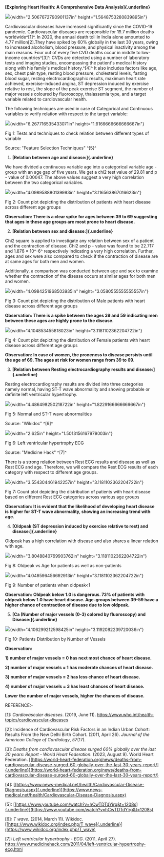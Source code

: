 **[Exploring Heart Health: A Comprehensive Data Analysis]{.underline}**

![](media/image1.png){width="2.5067672790901137in"
height="1.5648753280839895in"}

Cardiovascular diseases have increased significantly since the COVID-19
pandemic. Cardiovascular diseases are responsible for 19.7 million
deaths worldwide^\[1\]^. In 2020, the annual death toll in India alone
amounted to 4.77 million\[2\].They have spiked by 60% globally in the
last 30 years, owing to increased alcoholism, blood pressure, and
physical inactivity among the main reasons. Four out of every five CVD
deaths occur in middle to low-income countries^\[3\]^. CVDs are detected
using a number of laboratory tests and imaging studies, encompassing the
patient\'s medical history along with his family\'s medical
history.^\[4\]^ It also includes factors like age, sex, chest pain type,
resting blood pressure, cholesterol levels, fasting blood sugar, resting
electrocardiographic results, maximum heart rate achieved,
exercise-induced angina, ST depression induced by exercise relative to
rest, the slope of the peak exercise ST segment, the number of major
vessels coloured by fluoroscopy, thalassemia type, and a target variable
related to cardiovascular health.

The following techniques are used in case of Categorical and Continuous
variables to verify relation with respect to the target variable:

![](media/image9.jpg){width="6.267716535433071in"
height="1.9166666666666667in"}

Fig 1: Tests and techniques to check relation between different types of
variable

Source: "Feature Selection Techniques" ^\[5\]^

1)  **[Relation between age and disease:]{.underline}**

We have divided a continuous variable age into a categorical variable
age - group with an age gap of five years. We get a chi2 test value of
29.81 and p - value of 0.00047. The above values suggest a very high
correlation between the two categorical variables.

![](media/image2.png){width="4.098958880139983in"
height="3.116563867016623in"}

Fig 2: Count plot depicting the distribution of patients with heart
disease across different age groups

**Observation: There is a clear spike for ages between 39 to 69
suggesting that ages in these age groups are most prone to heart
disease.**

2)  **[Relation between sex and disease:]{.underline}**

Chi2 square is applied to investigate any relation between sex of a
patient and the contraction of disease. Chi2 and p - value was found to
be 22.717 and 1.876 × 10^-6^ respectively indicating a very high
correlation. Further, ages and sex were also compared to check if the
contraction of disease are at same ages for both men and women.

Additionally, a comparison was conducted between age and sex to examine
whether the contraction of the disease occurs at similar ages for both
men and women.

![](media/image11.png){width="4.0984251968503935in"
height="3.0580555555555557in"}

Fig 3: Count plot depicting the distribution of Male patients with heart
disease across different age groups

**Observation: There is a spike between the ages 39 and 59 indicating
men between these ages are highly prone to the disease.**

![](media/image5.png){width="4.104853455818023in"
height="3.1181102362204722in"}

Fig 4: Count plot depicting the distribution of Female patients with
heart disease across different age groups

**Observation: In case of women, the proneness to disease persists until
the age of 69. The ages at risk for women range from 39 to 69.**

3)  **[Relation between Resting electrocardiography results and
    disease:]{.underline}**

Resting electrocardiography results are divided into three categories
namely normal, having ST-T wave abnormality and showing probable or
definite left ventricular hypertrophy.

![](media/image10.jpg){width="4.486498250218722in"
height="1.8229166666666667in"}

Fig 5: Normal and ST-T wave abnormalities

Source: "Wikidoc" ^\[6\]^

![](media/image3.png){width="2.625in" height="1.5013156167979003in"}

Fig 6: Left ventricular hypertrophy ECG

Source: "Medicine Hack" ^\[7\]^

There is a strong relation between Rest ECG results and disease as well
as Rest ECG and age. Therefore, we will compare the Rest ECG results of
each category with respect to different age groups.

![](media/image8.png){width="3.554304461942257in"
height="3.1181102362204722in"}

Fig 7: Count plot depicting the distribution of patients with heart
disease based on different Rest ECG categories across various age groups

**Observation: It is evident that the likelihood of developing heart
disease is higher for ST-T wave abnormality, showing an increasing trend
with age.**

4)  **[Oldpeak (ST depression induced by exercise relative to rest) and
    disease:]{.underline}**

Oldpeak has a high correlation with disease and also shares a linear
relation with age.

![](media/image7.png){width="3.8048840769903762in"
height="3.1181102362204722in"}

Fig 8: Oldpeak vs Age for patients as well as non-patients

![](media/image4.png){width="4.049596456692913in"
height="3.1181102362204722in"}

Fig 9: Number of patients when oldpeak\<1

**Observation: Oldpeak below 1.0 is dangerous. 73% of patients with
oldpeak below 1.0 have heart disease. Age-groups between 39-59 have a
higher chance of contraction of disease due to low oldpeak.**

5)  **[Ca (Number of major vessels (0-3) colored by fluoroscopy) and
    Disease:]{.underline}**

![](media/image6.png){width="4.106299212598425in"
height="3.1192082239720036in"}

Fig 10: Patients Distribution by Number of Vessels

**Observation:**

**1) number of major vessels = 0 has next most chance of heart
disease.**

**2) number of major vessels = 1 has moderate chances of heart
disease.**

**3) number of major vessels = 2 has less chance of heart disease.**

**4) number of major vessels = 3 has least chances of heart disease.**

**Lower the number of major vessels, higher the chances of disease.**

REFERENCE:-

\[1\]: *Cardiovascular diseases*. (2019, June 11).
https://www.who.int/health-topics/cardiovascular-diseases

\[2\]: Incidence of Cardiovascular Risk Factors in an Indian Urban
Cohort: Results From the New Delhi Birth Cohort. (2011, April 26).
*Journal of the American College of Cardiology*, *57*(17).

\[3\]: *Deaths from cardiovascular disease surged 60% globally over the
last 30 years: Report - World Heart Federation*. (2023, August 9). World
Heart Federation.
[[https://world-heart-federation.org/news/deaths-from-cardiovascular-disease-surged-60-globally-over-the-last-30-years-report/]{.underline}](https://world-heart-federation.org/news/deaths-from-cardiovascular-disease-surged-60-globally-over-the-last-30-years-report/)

\[4\]:
[[https://www.news-medical.net/health/Cardiovascular-Disease-Diagnosis.aspx]{.underline}](https://www.news-medical.net/health/Cardiovascular-Disease-Diagnosis.aspx)

\[5\]:
[[https://www.youtube.com/watch?v=hCwTDTdYirg&t=1208s]{.underline}](https://www.youtube.com/watch?v=hCwTDTdYirg&t=1208s)

\[6\]: *T wave*. (2014, March 11). Wikidoc.
[[https://www.wikidoc.org/index.php/T_wave]{.underline}](https://www.wikidoc.org/index.php/T_wave)

\[7\]: *Left ventricular hypertrophy - ECG*. (2011, April 27).
https://www.medicinehack.com/2011/04/left-ventricular-hypertrophy-ecg.html

